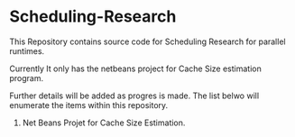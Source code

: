 Scheduling-Research
===================

This Repository contains source code for Scheduling Research for parallel runtimes.

Currently It only has the netbeans project for Cache Size estimation program.

Further details will be added as progres is made. The list belwo will enumerate the items within this repository.

1.  Net Beans Projet for Cache Size Estimation.
